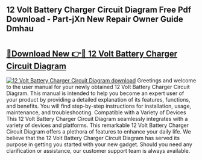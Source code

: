 ## 12 Volt Battery Charger Circuit Diagram Free Pdf Download - Part-jXn New Repair Owner Guide Dmhau

# <h2><a href="http://dfrfc8i.blite.top/?on=12+Volt+Battery+Charger+Circuit+Diagram">🔗Download New 👉🔴 12 Volt Battery Charger Circuit Diagram</a></h2>

[![12 Volt Battery Charger Circuit Diagram download](https://i.imgur.com/lujVjoI.png)](http://dfrfc8i.blite.top/?on=12+Volt+Battery+Charger+Circuit+Diagram)
Greetings and welcome to the user manual for your newly obtained 12 Volt Battery Charger Circuit Diagram. This manual is intended to help you become an expert user of your product by providing a detailed explanation of its features, functions, and benefits. You will find step-by-step instructions for installation, usage, maintenance, and troubleshooting. Compatible with a Variety of Devices This 12 Volt Battery Charger Circuit Diagram seamlessly integrates with a variety of devices and platforms. This remarkable 12 Volt Battery Charger Circuit Diagram offers a plethora of features to enhance your daily life. We believe that the 12 Volt Battery Charger Circuit Diagram has served its purpose in getting you started with your new gadget. Should you need any clarification or assistance, our customer support team is always available.
